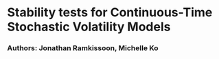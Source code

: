 # Stability tests for Continuous-Time Stochastic Volatility Models

### Authors: Jonathan Ramkissoon, Michelle Ko
